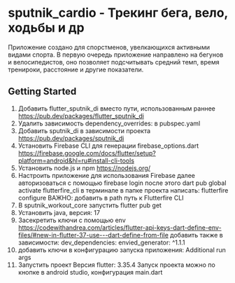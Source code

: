 # sputnik_cardio - Трекинг бега, вело, ходьбы и др

Приложение создано для спорстменов, увелкающихся активными видами спорта. В первую очередь
приложение направлено на бегунов и велосипедистов, оно позволяет подсчитывать
средний темп, время тренироки, расстояние и другие показатели.

## Getting Started
1. Добавить flutter_sputnik_di вместо пути, использованным раннее
   https://pub.dev/packages/flutter_sputnik_di
2. Удалить зависимость dependency_overrides: в pubspec.yaml
3. Добавить sputnik_di в зависимости проекта
   https://pub.dev/packages/sputnik_di
4. Установить Firebase CLI для генерации firebase_options.dart
   https://firebase.google.com/docs/flutter/setup?platform=android&hl=ru#install-cli-tools
5. Установить node.js и npm
      https://nodejs.org/
6. Настроить приложение для использования Firebase
далее авторизоваться с помощью firebase login
после этого dart pub global activate flutterfire_cli
в терминале в папке проекта написать: flutterfire configure
ВАЖНО: добавить в path путь к Flutterfire CLI
7. В sputnik_workout_core запустить flutter pub get
8. Установить java, версия: 17
9. Засекретить ключи с помощью env
   https://codewithandrea.com/articles/flutter-api-keys-dart-define-env-files/#new-in-flutter-37-use---dart-define-from-file
добавить также в зависимости:
   dev_dependencies:
     envied_generator: ^1.1.1
10. добавить ключи в конфигурацию запуска приложения: Additional run args
11. Запустить проект
Версия flutter:  3.35.4
Запуск проекта можно по кнопке в android studio, конфигурация main.dart



